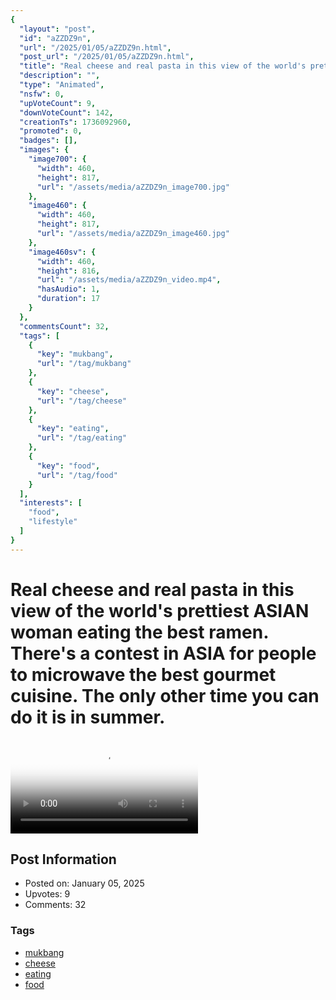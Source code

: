 ```yaml
---
{
  "layout": "post",
  "id": "aZZDZ9n",
  "url": "/2025/01/05/aZZDZ9n.html",
  "post_url": "/2025/01/05/aZZDZ9n.html",
  "title": "Real cheese and real pasta in this view of the world's prettiest ASIAN woman eating the best ramen. There's a contest in ASIA for people to microwave the best gourmet cuisine. The only other time you can do it is in summer.",
  "description": "",
  "type": "Animated",
  "nsfw": 0,
  "upVoteCount": 9,
  "downVoteCount": 142,
  "creationTs": 1736092960,
  "promoted": 0,
  "badges": [],
  "images": {
    "image700": {
      "width": 460,
      "height": 817,
      "url": "/assets/media/aZZDZ9n_image700.jpg"
    },
    "image460": {
      "width": 460,
      "height": 817,
      "url": "/assets/media/aZZDZ9n_image460.jpg"
    },
    "image460sv": {
      "width": 460,
      "height": 816,
      "url": "/assets/media/aZZDZ9n_video.mp4",
      "hasAudio": 1,
      "duration": 17
    }
  },
  "commentsCount": 32,
  "tags": [
    {
      "key": "mukbang",
      "url": "/tag/mukbang"
    },
    {
      "key": "cheese",
      "url": "/tag/cheese"
    },
    {
      "key": "eating",
      "url": "/tag/eating"
    },
    {
      "key": "food",
      "url": "/tag/food"
    }
  ],
  "interests": [
    "food",
    "lifestyle"
  ]
}
---
```


# Real cheese and real pasta in this view of the world's prettiest ASIAN woman eating the best ramen. There's a contest in ASIA for people to microwave the best gourmet cuisine. The only other time you can do it is in summer.

<video controls playsinline loop poster="/assets/media/aZZDZ9n_image460.jpg">
  <source src="/assets/media/aZZDZ9n_video.mp4" type="video/mp4">
  Your browser does not support the video tag.
</video>

## Post Information

- Posted on: January 05, 2025
- Upvotes: 9
- Comments: 32

### Tags

- [mukbang](/tag/mukbang)
- [cheese](/tag/cheese)
- [eating](/tag/eating)
- [food](/tag/food)
